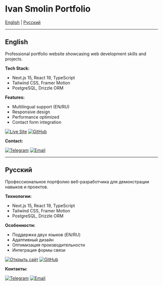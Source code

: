 # Ivan Smolin Portfolio

[English](#english) | [Русский](#русский)

---

## English

Professional portfolio website showcasing web development skills and projects.

**Tech Stack:**

- Next.js 15, React 19, TypeScript
- Tailwind CSS, Framer Motion
- PostgreSQL, Drizzle ORM

**Features:**

- Multilingual support (EN/RU)
- Responsive design
- Performance optimized
- Contact form integration

[![Live Site](https://img.shields.io/badge/🌐_Live_Site-000000?style=for-the-badge&logo=vercel&logoColor=white)](https://ivan-smolin.ru)
[![GitHub](https://img.shields.io/badge/GitHub-181717?style=for-the-badge&logo=github&logoColor=white)](https://github.com/zerop913/zerop-portfolio)

**Contact:**

[![Telegram](https://img.shields.io/badge/Telegram-2CA5E0?style=for-the-badge&logo=telegram&logoColor=white)](https://t.me/zerop913)
[![Email](https://img.shields.io/badge/Email-D14836?style=for-the-badge&logo=gmail&logoColor=white)](mailto:info@ivan-smolin.ru)

---

## Русский

Профессиональное портфолио веб-разработчика для демонстрации навыков и проектов.

**Технологии:**

- Next.js 15, React 19, TypeScript
- Tailwind CSS, Framer Motion
- PostgreSQL, Drizzle ORM

**Особенности:**

- Поддержка двух языков (EN/RU)
- Адаптивный дизайн
- Оптимизация производительности
- Интеграция формы связи

[![Открыть сайт](https://img.shields.io/badge/🌐_Открыть_сайт-000000?style=for-the-badge&logo=vercel&logoColor=white)](https://ivan-smolin.ru)
[![GitHub](https://img.shields.io/badge/GitHub-181717?style=for-the-badge&logo=github&logoColor=white)](https://github.com/zerop913/zerop-portfolio)

**Контакты:**

[![Telegram](https://img.shields.io/badge/Telegram-2CA5E0?style=for-the-badge&logo=telegram&logoColor=white)](https://t.me/zerop913)
[![Email](https://img.shields.io/badge/Email-D14836?style=for-the-badge&logo=gmail&logoColor=white)](mailto:info@ivan-smolin.ru)
